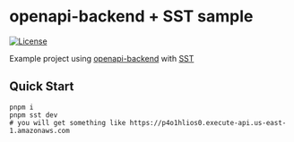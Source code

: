 # openapi-backend + SST sample

[![License](http://img.shields.io/:license-mit-blue.svg)](http://anttiviljami.mit-license.org)

Example project using [openapi-backend](https://github.com/openapistack/openapi-backend) with [SST](https://sst.dev/)

## Quick Start

```
pnpm i
pnpm sst dev
# you will get something like https://p4o1hlios0.execute-api.us-east-1.amazonaws.com
```
